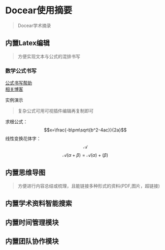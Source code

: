 # Docear使用摘要
>Docear学术摘录

## 内置Latex编辑
>方便实现文本与公式的混排书写

### 数学公式书写
[公式书写帮助](http://blog.kamidox.com/write-math-formula-with-mathjax.html)        
[相关博客](http://liam0205.me/2014/09/08/latex-introduction/)   

实例演示   
>复杂公式可用可视插件编辑再复制即可

求根公式：
$$x=\frac{-b\pm\sqrt{b^2-4ac}}{2a}$$
线性变换花体字：
$$\mathscr{A}$$
$$\mathscr{A}(\alpha+\beta)=\mathscr{A}(\alpha)+(\beta)$$
## 内置思维导图
>方便进行内容总结或梳理，且能链接多种形式的资料(PDF,图片，超链接)

## 内置学术资料智能搜索

## 内置时间管理模块

## 内置团队协作模块
